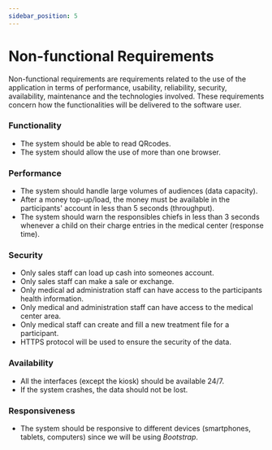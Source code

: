 ```yaml
---
sidebar_position: 5
---
```


# Non-functional Requirements

Non-functional requirements are requirements related to the use of the application in terms of performance, usability, reliability, security, availability, maintenance and the technologies involved. These requirements concern how the functionalities will be delivered to the software user.

### Functionality

- The system should be able to read QRcodes.
- The system should allow the use of more than one browser.

### Performance

- The system should handle large volumes of audiences (data capacity).
- After a money top-up/load, the money must be available in the participants' account in less than 5 seconds (throughput).
- The system should warn the responsibles chiefs in less than 3 seconds whenever a child on their charge entries in the medical center (response time).

### Security

- Only sales staff can load up cash into someones account.
- Only sales staff can make a sale or exchange.
- Only medical ad administration staff can have access to the participants health information.
- Only medical and administration staff can have access to the medical center area.
- Only medical staff can create and fill a new treatment file for a participant.
- HTTPS protocol will be used to ensure the security of the data.


### Availability

- All the interfaces (except the kiosk) should be available 24/7.
- If the system crashes, the data should not be lost.
<!-- - If the system crashes, it should be able to recover the data in less than 5 minutes. -->


### Responsiveness
- The system should be responsive to different devices (smartphones, tablets, computers) since we will be using *Bootstrap*.

<!-- r -->